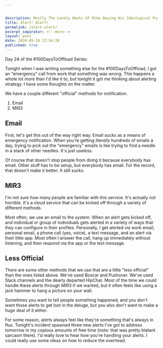 ```yaml
---


description: Mostly The Lonely Howls Of Mike Baying His Ideological Purity At The Moon
title: Alert! Alert!
permalink: /alert-alert/
excerpt_separator: <!--more-->
layout: post
date: 2020-05-18 22:54:20
published: true
---
```


Day 24 of the #100DaysToOffload Series:

Tonight when I was writing something else for the #100DaysToOffload, I got an “emergency” call from work that something was wrong. This happens a whole lot more than I'd like it to, but tonight it got me thinking about alerting strategy. I have some thoughts on the matter.

<!--more-->

We have a couple different "official" methods for notification.

1. Email
2. MIR3

## Email

First, let's get this out of the way right way. Email _sucks_ as a means of emergency notification. When you're getting _literally_ hundreds of emails a day, trying to pick out the "emergency" emails is like trying to find a needle in a stack of other needles. It's just useless. 

Of course that doesn't stop people from doing it because everybody has email. Other stuff has to be setup, but everybody has email. For the record, that doesn't make it better. It still sucks.

## MIR3

I'm not sure how many people are familiar with this service. It's actually not horrible. It's a cloud service that can be kicked off through a variety of different methods. 

Most often, we use an email to the system. When an alert gets kicked off, and individual or group of individuals gets alerted in a variety of ways that they can configure in their profiles. Personally, I get alerted via work email, personal email, a phone call (yes, voice), a text message, and an alert via their little app. Most often I answer the call, hang up immediately without listening, and then respond via the app or the text message.

## Less Official

There are some other methods that we use that are a little "less official" than the ones listed above. We've used Boxcar and Pushover. We've used Slack channels and the dearly departed HipChat. Most of the time we could handle these alerts through MIR3 if we wanted, but it often feels like using a jack hammer to hang a picture on your wall. 

Sometimes you want to tell people something happened, and you don't want those alerts to get lost in the deluge, but you also don't want to make a _huge_ deal of it either.

For some reason, alerts always feel like they're something that's always in flux. Tonight's incident spawned three new alerts I've got to address tomorrow in my copious amounts of free time (note: that was pretty blatant sarcasm there). I'd really love to hear how you're handling your alerts. I could really use some ideas on how to reduce the overhead.